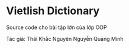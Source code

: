 # Vietlish Dictionary
Source code cho bài tập lớn của lớp OOP

Tác giả: Thái Khắc Nguyên
         Nguyễn Quang Minh
         
         
         
